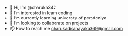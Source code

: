 - 👋 Hi, I’m @charuka342
- 👀 I’m interested in learn coding
- 🌱 I’m currently learning university of peradeniya
- 💞️ I’m looking to collaborate on projects
- 📫 How to reach me charukadisanayaka869@gmail.com

<!---
charuka342/charuka342 is a ✨ special ✨ repository because its `README.md` (this file) appears on your GitHub profile.
You can click the Preview link to take a look at your changes.
--->
